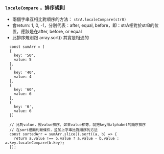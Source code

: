 ### `localeCompare` ，排序規則

- 兩個字串互相比對順序的方法： `strA.localeCompare(strB)`
- 會return: 1, 0, -1，分別代表：after, equal, before，即：strA相對於strB的位置，應該是在after, before, or equal
- 此排序規則跟 array.sort() 其實是相通的

```
  const sumArr = [
  {
    key: '50',
    value: 5
  },
  {
    key: '40',
    value: 4
  },
  {
    key: '60',
    value: 6
  },
  {
    key: '6',
    value: 6
  }]
  
  // 比對value，照value排序，如果value相等，就把key照alphabet的順序排序
  // 在sort裡面判斷條件，並加上字串比對順序的方法
  const sortedArr = sumArr.slice().sort((a, b) => {
    return a.value !== b.value ? a.value - b.value : a.key.localeCompare(b.key);
  });

```
